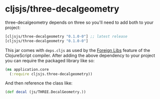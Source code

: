 # cljsjs/three-decalgeometry

three-decalgeometry depends on three so you'll need to add both to your project:

[](dependency)
```clojure
[cljsjs/three-decalgeometry "0.1.0-0"] ;; latest release
[cljsjs/three-decalgeometry "0.1.0-0"]
```
[](/dependency)

This jar comes with `deps.cljs` as used by the [Foreign Libs][flibs] feature
of the ClojureScript compiler. After adding the above dependency to your project
you can require the packaged library like so:

```clojure
(ns application.core
  (:require cljsjs.three-decalgeometry))
```

And then reference the class like:

```clojure
(def decal (js/THREE.DecalGeometry.))
```

[flibs]: https://clojurescript.org/reference/packaging-foreign-deps
